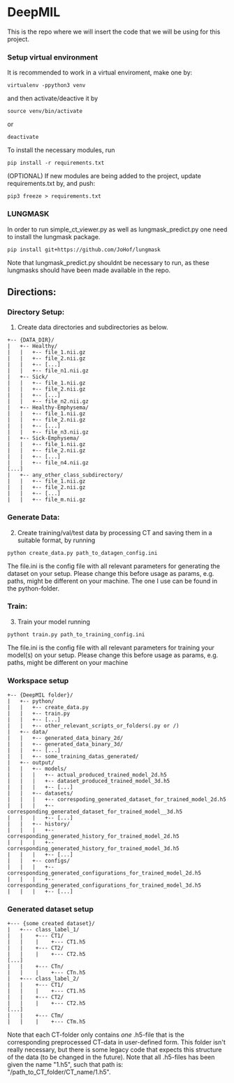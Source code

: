 # DeepMIL

This is the repo where we will insert the code that we will be using for this project.

### Setup virtual environment
It is recommended to work in a virtual enviroment, make one by:
```
virtualenv -ppython3 venv
```
and then activate/deactive it by
```
source venv/bin/activate
```
or
```
deactivate
```

To install the necessary modules, run
```
pip install -r requirements.txt
```

(OPTIONAL) If new modules are being added to the project, update requirements.txt by, and push:
```
pip3 freeze > requirements.txt
```

### LUNGMASK
In order to run simple_ct_viewer.py as well as lungmask_predict.py one need to install the lungmask package.
```
pip install git+https://github.com/JoHof/lungmask
```

Note that lungmask_predict.py shouldnt be necessary to run, as these lungmasks should have been made available in the repo.

## Directions:
### Directory Setup:
1. Create data directories and subdirectories as below.
```
+-- {DATA_DIR}/
|   +-- Healthy/
|   |   +-- file_1.nii.gz
|   |   +-- file_2.nii.gz
|   |   +-- [...]
|   |   +-- file_n1.nii.gz
|   +-- Sick/
|   |   +-- file_1.nii.gz
|   |   +-- file_2.nii.gz
|   |   +-- [...]
|   |   +-- file_n2.nii.gz
|   +-- Healthy-Emphysema/
|   |   +-- file_1.nii.gz
|   |   +-- file_2.nii.gz
|   |   +-- [...]
|   |   +-- file_n3.nii.gz
|   +-- Sick-Emphysema/
|   |   +-- file_1.nii.gz
|   |   +-- file_2.nii.gz
|   |   +-- [...]
|   |   +-- file_n4.nii.gz
[...]
|   +-- any_other_class_subdirectory/
|   |   +-- file_1.nii.gz
|   |   +-- file_2.nii.gz
|   |   +-- [...]
|   |   +-- file_m.nii.gz
``` 

### Generate Data:
2. Create training/val/test data by processing CT and saving them in a suitable format, by running
```
python create_data.py path_to_datagen_config.ini
```

The file.ini is the config file with all relevant parameters for generating the dataset on your setup. Please change this before usage as params, e.g. paths, might be different on your machine. The one I use can be found in the python-folder.

### Train:
3. Train your model running
```
pythont train.py path_to_training_config.ini
```

The file.ini is the config file with all relevant parameters for training your model(s) on your setup. Please change this before usage as params, e.g. paths, might be different on your machine


### Workspace setup
```
+-- {DeepMIL folder}/
|   +-- python/
|   |   +-- create_data.py
|   |   +-- train.py
|   |   +-- [...]
|   |   +-- other_relevant_scripts_or_folders(.py or /)
|   +-- data/
|   |   +-- generated_data_binary_2d/
|   |   +-- generated_data_binary_3d/
|   |   +-- [...]
|   |   +-- some_training_datas_generated/
|   +-- output/
|   |   +-- models/
|   |   |   +-- actual_produced_trained_model_2d.h5
|   |   |   +-- dataset_produced_trained_model_3d.h5
|   |   |   +-- [...]
|   |   +-- datasets/
|   |   |   +-- correspoding_generated_dataset_for_trained_model_2d.h5
|   |   |   +-- corresponding_generated_dataset_for_trained_model__3d.h5
|   |   |   +-- [...]
|   |   +-- history/
|   |   |   +-- corresponding_generated_history_for_trained_model_2d.h5
|   |   |   +-- corresponding_generated_history_for_trained_model_3d.h5
|   |   |   +-- [...]
|   |   +-- configs/
|   |   |   +-- corresponding_generated_configurations_for_trained_model_2d.h5
|   |   |   +-- corresponding_generated_configurations_for_trained_model_3d.h5
|   |   |   +-- [...]
```


### Generated dataset setup
```
+--- {some created dataset}/
|   +--- class_label_1/
|   |    +--- CT1/
|   |    |    +--- CT1.h5
|   |    +--- CT2/
|   |    |    +--- CT2.h5
[...]
|   |    +--- CTn/
|   |    |    +--- CTn.h5
|   +--- class_label_2/
|   |    +--- CT1/
|   |    |    +--- CT1.h5
|   |    +--- CT2/
|   |    |    +--- CT2.h5
[...]
|   |    +--- CTm/
|   |    |    +--- CTm.h5
```

Note that each CT-folder only contains *one* .h5-file that is the corresponding preprocessed CT-data in user-defined form. This folder isn't really necessary, but there is some legacy code that expects this structure of the data (to be changed in the future). Note that all .h5-files has been given the name "1.h5", such that path is: "/path_to_CT_folder/CT_name/1.h5".



